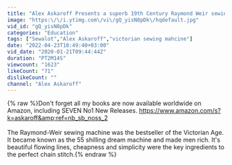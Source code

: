 ```yaml
---
title: "Alex Askaroff Presents a superb 19th Century Raymond Weir sewing machine."
image: "https:\/\/i.ytimg.com\/vi\/gQ_yisN8pDk\/hqdefault.jpg"
vid_id: "gQ_yisN8pDk"
categories: "Education"
tags: ["Sewalot","Alex Askaroff","victorian sewing mahcine"]
date: "2022-04-23T18:49:40+03:00"
vid_date: "2020-01-21T09:44:44Z"
duration: "PT2M14S"
viewcount: "1623"
likeCount: "71"
dislikeCount: ""
channel: "Alex Askaroff"
---
```

{% raw %}Don't forget all my books are now available worldwide on Amazon, including SEVEN No1 New Releases. <a rel="nofollow" target="blank" href="https://www.amazon.com/s?k=askaroff&amp;ref=nb_sb_noss_2">https://www.amazon.com/s?k=askaroff&amp;ref=nb_sb_noss_2</a><br /><br />The Raymond-Weir sewing machine was the bestseller of the Victorian Age. It became known as the 55 shilling dream machine and made men rich. It's beautiful flowing lines, cheapness and simplicity were the key ingredients to the perfect chain stitch.{% endraw %}
